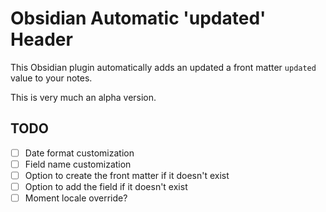 # Obsidian Automatic 'updated' Header

This Obsidian plugin automatically adds an updated a front matter `updated` value to your notes.

This is very much an alpha version.

## TODO

- [ ] Date format customization
- [ ] Field name customization
- [ ] Option to create the front matter if it doesn't exist
- [ ] Option to add the field if it doesn't exist
- [ ] Moment locale override?